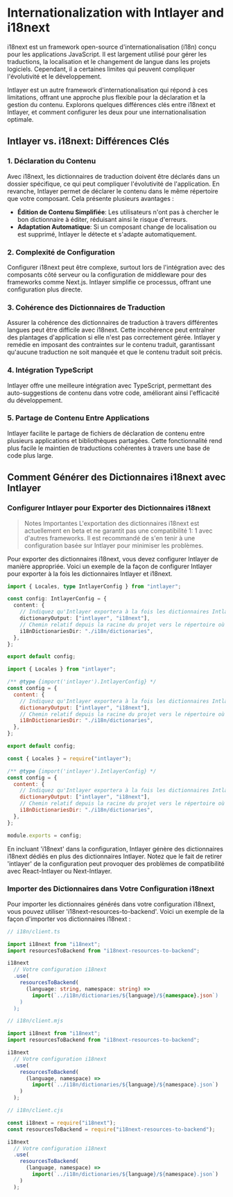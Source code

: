 # Internationalization with Intlayer and i18next

i18next est un framework open-source d'internationalisation (i18n) conçu pour les applications JavaScript. Il est largement utilisé pour gérer les traductions, la localisation et le changement de langue dans les projets logiciels. Cependant, il a certaines limites qui peuvent compliquer l'évolutivité et le développement.

Intlayer est un autre framework d'internationalisation qui répond à ces limitations, offrant une approche plus flexible pour la déclaration et la gestion du contenu. Explorons quelques différences clés entre i18next et Intlayer, et comment configurer les deux pour une internationalisation optimale.

## Intlayer vs. i18next: Différences Clés

### 1. Déclaration du Contenu

Avec i18next, les dictionnaires de traduction doivent être déclarés dans un dossier spécifique, ce qui peut compliquer l'évolutivité de l'application. En revanche, Intlayer permet de déclarer le contenu dans le même répertoire que votre composant. Cela présente plusieurs avantages :

- **Édition de Contenu Simplifiée**: Les utilisateurs n'ont pas à chercher le bon dictionnaire à éditer, réduisant ainsi le risque d'erreurs.
- **Adaptation Automatique**: Si un composant change de localisation ou est supprimé, Intlayer le détecte et s'adapte automatiquement.

### 2. Complexité de Configuration

Configurer i18next peut être complexe, surtout lors de l'intégration avec des composants côté serveur ou la configuration de middleware pour des frameworks comme Next.js. Intlayer simplifie ce processus, offrant une configuration plus directe.

### 3. Cohérence des Dictionnaires de Traduction

Assurer la cohérence des dictionnaires de traduction à travers différentes langues peut être difficile avec i18next. Cette incohérence peut entraîner des plantages d'application si elle n'est pas correctement gérée. Intlayer y remédie en imposant des contraintes sur le contenu traduit, garantissant qu'aucune traduction ne soit manquée et que le contenu traduit soit précis.

### 4. Intégration TypeScript

Intlayer offre une meilleure intégration avec TypeScript, permettant des auto-suggestions de contenu dans votre code, améliorant ainsi l'efficacité du développement.

### 5. Partage de Contenu Entre Applications

Intlayer facilite le partage de fichiers de déclaration de contenu entre plusieurs applications et bibliothèques partagées. Cette fonctionnalité rend plus facile le maintien de traductions cohérentes à travers une base de code plus large.

## Comment Générer des Dictionnaires i18next avec Intlayer

### Configurer Intlayer pour Exporter des Dictionnaires i18next

> Notes Importantes
> L'exportation des dictionnaires i18next est actuellement en beta et ne garantit pas une compatibilité 1: 1 avec d'autres frameworks. Il est recommandé de s'en tenir à une configuration basée sur Intlayer pour minimiser les problèmes.

Pour exporter des dictionnaires i18next, vous devez configurer Intlayer de manière appropriée. Voici un exemple de la façon de configurer Intlayer pour exporter à la fois les dictionnaires Intlayer et i18next.

```typescript fileName="intlayer.config.ts" codeFormat="typescript"
import { Locales, type IntlayerConfig } from "intlayer";

const config: IntlayerConfig = {
  content: {
    // Indiquez qu'Intlayer exportera à la fois les dictionnaires Intlayer et i18next
    dictionaryOutput: ["intlayer", "i18next"],
    // Chemin relatif depuis la racine du projet vers le répertoire où les dictionnaires i18n seront exportés
    i18nDictionariesDir: "./i18n/dictionaries",
  },
};

export default config;
```

```javascript fileName="intlayer.config.mjs" codeFormat="esm"
import { Locales } from "intlayer";

/** @type {import('intlayer').IntlayerConfig} */
const config = {
  content: {
    // Indiquez qu'Intlayer exportera à la fois les dictionnaires Intlayer et i18next
    dictionaryOutput: ["intlayer", "i18next"],
    // Chemin relatif depuis la racine du projet vers le répertoire où les dictionnaires i18n seront exportés
    i18nDictionariesDir: "./i18n/dictionaries",
  },
};

export default config;
```

```javascript fileName="intlayer.config.cjs" codeFormat="commonjs"
const { Locales } = require("intlayer");

/** @type {import('intlayer').IntlayerConfig} */
const config = {
  content: {
    // Indiquez qu'Intlayer exportera à la fois les dictionnaires Intlayer et i18next
    dictionaryOutput: ["intlayer", "i18next"],
    // Chemin relatif depuis la racine du projet vers le répertoire où les dictionnaires i18n seront exportés
    i18nDictionariesDir: "./i18n/dictionaries",
  },
};

module.exports = config;
```

En incluant 'i18next' dans la configuration, Intlayer génère des dictionnaires i18next dédiés en plus des dictionnaires Intlayer. Notez que le fait de retirer 'intlayer' de la configuration peut provoquer des problèmes de compatibilité avec React-Intlayer ou Next-Intlayer.

### Importer des Dictionnaires dans Votre Configuration i18next

Pour importer les dictionnaires générés dans votre configuration i18next, vous pouvez utiliser 'i18next-resources-to-backend'. Voici un exemple de la façon d'importer vos dictionnaires i18next :

```typescript fileName="i18n/client.ts" codeFormat="typescript"
// i18n/client.ts

import i18next from "i18next";
import resourcesToBackend from "i18next-resources-to-backend";

i18next
  // Votre configuration i18next
  .use(
    resourcesToBackend(
      (language: string, namespace: string) =>
        import(`../i18n/dictionaries/${language}/${namespace}.json`)
    )
  );
```

```javascript fileName="i18n/client.mjs" codeFormat="esm"
// i18n/client.mjs

import i18next from "i18next";
import resourcesToBackend from "i18next-resources-to-backend";

i18next
  // Votre configuration i18next
  .use(
    resourcesToBackend(
      (language, namespace) =>
        import(`../i18n/dictionaries/${language}/${namespace}.json`)
    )
  );
```

```javascript fileName="i18n/client.cjs" codeFormat="commonjs"
// i18n/client.cjs

const i18next = require("i18next");
const resourcesToBackend = require("i18next-resources-to-backend");

i18next
  // Votre configuration i18next
  .use(
    resourcesToBackend(
      (language, namespace) =>
        import(`../i18n/dictionaries/${language}/${namespace}.json`)
    )
  );
```
